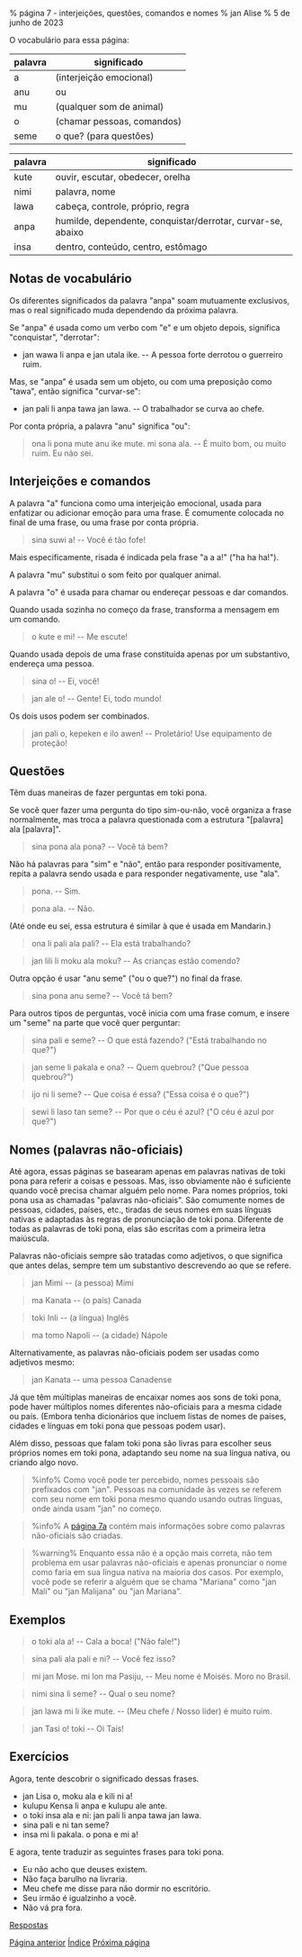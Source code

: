 % página 7 - interjeições, questões, comandos e nomes
% jan Alise
% 5 de junho de 2023

O vocabulário para essa página:

| palavra | significado                      |
|---------|----------------------------------|
| a       | (interjeição emocional)          |
| anu     | ou                               |
| mu      | (qualquer som de animal)         |
| o       | (chamar pessoas, comandos)       |
| seme    | o que? (para questôes)           |

| palavra | significado                                               |
|-------|-------------------------------------------------------------|
| kute  | ouvir, escutar, obedecer, orelha                            |
| nimi  | palavra, nome                                               |
| lawa  | cabeça, controle, próprio, regra                            |
| anpa  | humilde, dependente, conquistar/derrotar, curvar-se, abaixo |
| insa  | dentro, conteúdo, centro, estômago                          |

## Notas de vocabulário

Os diferentes significados da palavra "anpa" soam mutuamente exclusivos, mas o
real significado muda dependendo da próxima palavra.

Se "anpa" é usada como um verbo com "e" e um objeto depois, significa
"conquistar", "derrotar":

* jan wawa li anpa e jan utala ike. -- A pessoa forte derrotou o guerreiro
 ruim.

Mas, se "anpa" é usada sem um objeto, ou com uma preposição como "tawa", então
significa "curvar-se":

* jan pali li anpa tawa jan lawa. -- O trabalhador se curva ao chefe.

Por conta própria, a palavra "anu" significa "ou":

> ona li pona mute anu ike mute. mi sona ala. -- É muito bom, ou muito ruim. Eu
> não sei.

## Interjeições e comandos

A palavra "a" funciona como uma interjeição emocional, usada para enfatizar ou
adicionar emoção para uma frase. É comumente colocada no final de uma frase, ou
uma frase por conta própria.

> sina suwi a! -- Você é tão fofe!

Mais especificamente, risada é indicada pela frase "a a a!" ("ha ha ha!").

A palavra "mu" substitui o som feito por qualquer animal.

A palavra "o" é usada para chamar ou endereçar pessoas e dar comandos.

Quando usada sozinha no começo da frase, transforma a mensagem em um comando.

> o kute e mi! -- Me escute!

Quando usada depois de uma frase constituída apenas por um substantivo, 
endereça uma pessoa.

> sina o! -- Ei, você!

> jan ale o! -- Gente! Ei, todo mundo!

Os dois usos podem ser combinados.

> jan pali o, kepeken e ilo awen! -- Proletário! Use equipamento de proteção!

## Questões

Têm duas maneiras de fazer perguntas em toki pona.

Se você quer fazer uma pergunta do tipo sim-ou-não, você organiza a frase
normalmente, mas troca a palavra questionada com a estrutura "[palavra] ala
[palavra]".

> sina pona ala pona? -- Você tá bem?

Não há palavras para "sim" e "não", então para responder positivamente, repita
a palavra sendo usada e para responder negativamente, use "ala".

> pona. -- Sim.

> pona ala. -- Não.

(Até onde eu sei, essa estrutura é similar à que é usada em Mandarin.)

> ona li pali ala pali? -- Ela está trabalhando?

> jan lili li moku ala moku? -- As crianças estão comendo?

Outra opção é usar "anu seme" ("ou o que?") no final da frase.

> sina pona anu seme? -- Você tá bem?

Para outros tipos de perguntas, você inicia com uma frase comum, e insere um
"seme" na parte que você quer perguntar:

> sina pali e seme? -- O que está fazendo? ("Está trabalhando no que?")

> jan seme li pakala e ona? -- Quem quebrou? ("Que pessoa quebrou?")

> ijo ni li seme? -- Que coisa é essa? ("Essa coisa é o que?")

> sewi li laso tan seme? -- Por que o céu é azul? ("O céu é azul por que?")

## Nomes (palavras não-oficiais)

Até agora, essas páginas se basearam apenas em palavras nativas de toki pona
para referir a coisas e pessoas. Mas, isso obviamente não é suficiente quando
você precisa chamar alguém pelo nome. Para nomes próprios, toki pona usa as
chamadas "palavras não-oficiais". São comumente nomes de pessoas, cidades,
países, etc., tiradas de seus nomes em suas línguas nativas e adaptadas às
regras de pronunciação de toki pona. Diferente de todas as palavras de toki
pona, elas são escritas com a primeira letra maiúscula.

Palavras não-oficiais sempre são tratadas como adjetivos, o que significa que
antes delas, sempre tem um substantivo descrevendo ao que se refere.

> jan Mimi -- (a pessoa) Mimi

> ma Kanata -- (o país) Canada

> toki Inli -- (a língua) Inglês

> ma tomo Napoli -- (a cidade) Nápole

Alternativamente, as palavras não-oficiais podem ser usadas como adjetivos
mesmo:

> jan Kanata -- uma pessoa Canadense

Já que têm múltiplas maneiras de encaixar nomes aos sons de toki pona, pode
haver múltiplos nomes diferentes não-oficiais para a mesma cidade ou país.
(Embora tenha dicionários que incluem listas de nomes de países, cidades e
línguas em toki pona que pessoas podem usar).

Além disso, pessoas que falam toki pona são livras para escolher seus próprios
nomes em toki pona, adaptando seu nome na sua língua nativa, ou criando algo
novo.

> %info%
> Como você pode ter percebido, nomes pessoais são prefixados com "jan".
> Pessoas na comunidade às vezes se referem com seu nome em toki pona mesmo
> quando usando outras línguas, onde ainda usam "jan" no começo. 

> %info%
> A [página 7a](pt_7a.html) contém mais informações sobre como palavras
> não-oficiais são criadas.

> %warning%
> Enquanto essa não é a opção mais correta, não tem problema em usar palavras
> não-oficiais e apenas pronunciar o nome como faria em sua língua nativa na
> maioria dos casos. Por exemplo, você pode se referir a alguém que se chama
> "Mariana" como "jan Mali" ou "jan Malijana" ou "jan Mariana".

## Exemplos

> o toki ala a! -- Cala a boca! ("Não fale!")

> sina pali ala pali e ni? -- Você fez isso?

> mi jan Mose. mi lon ma Pasiju, -- Meu nome é Moisés. Moro no Brasil.

> nimi sina li seme? -- Qual o seu nome?

> jan lawa mi li ike mute. -- (Meu chefe / Nosso líder) é muito ruim.

> jan Tasi o! toki -- Oi Taís!

## Exercícios

Agora, tente descobrir o significado dessas frases.

* jan Lisa o, moku ala e kili ni a!
* kulupu Kensa li anpa e kulupu ale ante.
* o toki insa ala e ni: jan pali li anpa tawa jan lawa.
* sina pali e ni tan seme? 
* insa mi li pakala. o pona e mi a!

E agora, tente traduzir as seguintes frases para toki pona.

* Eu não acho que deuses existem.
* Não faça barulho na livraria.
* Meu chefe me disse para não dormir no escritório.
* Seu irmão é igualzinho a você.
* Não vá pra fora.

[Respostas](pt_answers.html#p7)

[Página anterior](pt_6.html) [Índice](pt_index.html) [Próxima página](pt_8.html)
